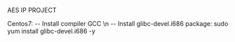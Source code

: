 AES IP PROJECT

Centos7:
-- Install compiler GCC \n
-- Install glibc-devel.i686 package: sudo yum install glibc-devel.i686 -y
